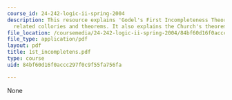 ```yaml
---
course_id: 24-242-logic-ii-spring-2004
description: This resource explains 'Godel's First Incompleteness Theorem' with it's
  related collories and theorems. It also explains the Church's theorem.
file_location: /coursemedia/24-242-logic-ii-spring-2004/84bf60d16f0accc297f0c9f55fa756fa_1st_incompletens.pdf
file_type: application/pdf
layout: pdf
title: 1st_incompletens.pdf
type: course
uid: 84bf60d16f0accc297f0c9f55fa756fa

---
```

None
